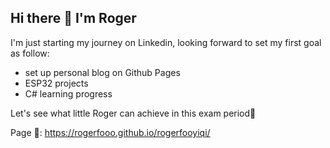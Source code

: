 ## Hi there 👋 I'm Roger
I'm just starting my journey on Linkedin, looking forward to set my first goal as follow:

- set up personal blog on Github Pages
- ESP32 projects
- C# learning progress

Let's see what little Roger can achieve in this exam period🤨

Page 🔗: https://rogerfooo.github.io/rogerfooyiqi/

<!--
**RogerFooo/RogerFooo** is a ✨ _special_ ✨ repository because its `README.md` (this file) appears on your GitHub profile.

Here are some ideas to get you started:

- 🔭 I’m currently working on ...
- 🌱 I’m currently learning ...
- 👯 I’m looking to collaborate on ...
- 🤔 I’m looking for help with ...
- 💬 Ask me about ...
- 📫 How to reach me: ...
- 😄 Pronouns: ...
- ⚡ Fun fact: ...
-->
